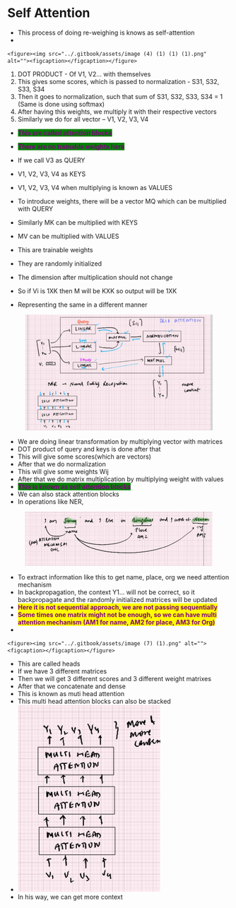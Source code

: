 # Self Attention

* This process of doing re-weighing is knows as self-attention
*

    <figure><img src="../.gitbook/assets/image (4) (1) (1) (1).png" alt=""><figcaption></figcaption></figure>

1. DOT PRODUCT - Of V1, V2... with themselves
2. This gives some scores, which is passed to normalization - S31, S32, S33, S34
3. Then it goes to normalization, such that sum of S31, S32, S33, S34 = 1 (Same is done using softmax)
4. After having this weights, we multiply it with their respective vectors
5. Similarly we do for all vector – V1, V2, V3, V4

* <mark style="color:purple;background-color:green;">**This are called attention blocks**</mark>
* <mark style="color:purple;background-color:green;">**There are no trainable weights here**</mark>



* If we call V3 as QUERY
* V1, V2, V3, V4 as KEYS
* V1, V2, V3, V4 when multiplying is known as VALUES
* To introduce weights, there will be a vector MQ which can be multiplied with QUERY
* Similarly MK can be multiplied with KEYS
* MV can be multiplied with VALUES
* This are trainable weights
* They are randomly initialized
* The dimension after multiplication should not change
* So if Vi is 1XK then M will be KXK so output will be 1XK
* Representing the same in a different manner       &#x20;

<figure><img src="../.gitbook/assets/image (5) (1).png" alt=""><figcaption></figcaption></figure>

* We are doing linear transformation by multiplying vector with matrices
* DOT product of query and keys is done after that
* This will give some scores(which are vectors)
* After that we do normalization
* This will give some weights Wij
* After that we do matrix multiplication by multiplying weight with values
* <mark style="color:purple;background-color:green;">**This is known as self attention blocks**</mark>
* We can also stack attention blocks
* In operations like NER,

<figure><img src="../.gitbook/assets/image (6) (1).png" alt=""><figcaption></figcaption></figure>

* To extract information like this to get name, place, org we need attention mechanism
* In backpropagation, the context Y1… will not be correct, so it backpropagate and the randomly initialized matrices will be updated
* <mark style="color:purple;">**Here it is not sequential approach, we are not passing sequentially**</mark>
* <mark style="color:purple;">**Some times one matrix might not be enough, so we can have multi attention mechanism (AM1 for name, AM2 for place, AM3 for Org)**</mark>
*

    <figure><img src="../.gitbook/assets/image (7) (1).png" alt=""><figcaption></figcaption></figure>
* This are called heads
* If we have 3 different matrices
* Then we will get 3 different scores and 3 different weight matrixes
* After that we concatenate and dense
* This is known as muti head attention
* This multi head attention blocks can also be stacked
* ![](<../.gitbook/assets/image (8) (1).png>)
* In his way, we can get more context
